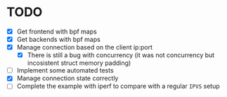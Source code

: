 # TODO

- [x] Get frontend with bpf maps
- [x] Get backends with bpf maps
- [x] Manage connection based on the client ip:port
  - [x] There is still a bug with concurrency (it was not concurrency but incosistent struct memory padding)
- [ ] Implement some automated tests
- [x] Manage connection state correctly
- [ ] Complete the example with iperf to compare with a regular `IPVS` setup
